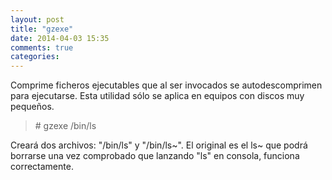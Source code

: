 ```yaml
---
layout: post
title: "gzexe"
date: 2014-04-03 15:35
comments: true
categories: 
---
```

Comprime ficheros ejecutables que al ser invocados se autodescomprimen para ejecutarse. Esta utilidad sólo se aplica en equipos con discos muy pequeños.

>\# gzexe /bin/ls

Creará dos archivos: "/bin/ls" y "/bin/ls~". El original es el ls~ que podrá borrarse una vez comprobado que lanzando "ls" en consola, funciona correctamente.

